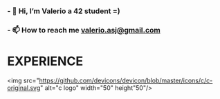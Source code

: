 ### - 👋 Hi, I’m Valerio a 42 student =)
### - 📫 How to reach me valerio.asj@gmail.com

# EXPERIENCE

<img src="https://github.com/devicons/devicon/blob/master/icons/c/c-original.svg" alt="c logo" width="50" height"50"/>
